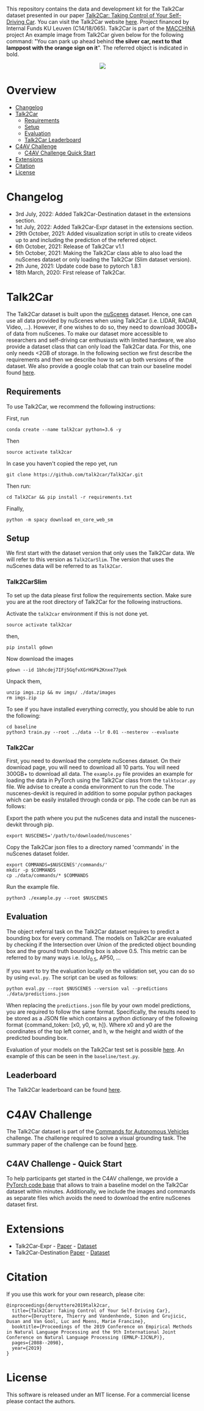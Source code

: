This repository contains the data and development kit for the Talk2Car dataset presented in our paper [Talk2Car: Taking Control of Your Self-Driving Car](https://arxiv.org/pdf/1909.10838).
You can visit the Talk2Car website [here](https://talk2car.github.io).
Project financed by Internal Funds KU Leuven (C14/18/065). Talk2Car is part of the [MACCHINA](https://macchina-ai.cs.kuleuven.be/) project
An example image from Talk2Car given below for the following command: "You can park up ahead behind <b>the silver car, next to that lamppost with the orange sign on it</b>". The referred object is indicated in bold.

<p align="center">
	<img src="static/example.png" />
</p>


# Overview


- [Changelog](#changelog)
- [Talk2Car](#talk2car_overview)
  - [Requirements](#requirements)
  - [Setup](#setup)
  - [Evaluation](#evaluation)  
  - [Talk2Car Leaderboard](#leaderboard)
- [C4AV Challenge](#c4av_challenge)
  - [C4AV Challenge Quick Start](#c4av_challenge_quick_start)
- [Extensions](#extensions)
- [Citation](#citation)
- [License](#license)


# <a name="changelog"></a>Changelog

- 3rd July, 2022: Added Talk2Car-Destination dataset in the extensions section.
- 1st July, 2022: Added Talk2Car-Expr dataset in the extensions section.
- 29th October, 2021: Added visualization script in utils to create videos up to and including the prediction of the referred object.
- 6th October, 2021: Release of Talk2Car v1.1
- 5th October, 2021: Making the Talk2Car class able to also load the nuScenes dataset or only loading the Talk2Car (Slim dataset version).
- 2th June, 2021: Update code base to pytorch 1.8.1
- 18th March, 2020: First release of Talk2Car.

# <a name="talk2car_overview"></a>Talk2Car

The Talk2Car dataset is built upon the [nuScenes](https://www.nuscenes.org/) dataset. 
Hence, one can use all data provided by nuScenes when using Talk2Car (i.e. LIDAR, RADAR, Video, ...).
However, if one wishes to do so, they need to download 300GB+ of data from nuScenes.
To make our dataset more accessible to researchers and self-driving car enthusiasts with limited hardware,
we also provide a dataset class that can only load the Talk2Car data. For this, one only needs <2GB of storage.
In the following section we first describe the requirements and then we describe how to set up both versions of the dataset.
We also provide a google colab that can train our baseline model found [here](https://colab.research.google.com/drive/19wTtGskfdhZWvNIfIrUcpwe9IChRKBtQ?usp=sharing).

## <a name="requirements"></a> Requirements

To use Talk2Car, we recommend the following instructions:

First, run
```
conda create --name talk2car python=3.6 -y
```

Then
```
source activate talk2car
```

In case you haven't copied the repo yet, run 

```
git clone https://github.com/talk2car/Talk2Car.git
```

Then run:

```
cd Talk2Car && pip install -r requirements.txt
```

Finally,

```
python -m spacy download en_core_web_sm
```


## <a name="setup"></a>Setup

We first start with the dataset version that only uses the Talk2Car data. We will refer to this version as `Talk2CarSlim`.
The version that uses the nuScenes data will be referred to as `Talk2Car`.

### Talk2CarSlim


To set up the data please first follow the requirements section.
Make sure you are at the root directory of Talk2Car for the following instructions.

Activate the `talk2car` environment if this is not done yet.
```
source activate talk2car
```

then,

```
pip install gdown
```

Now download the images

```
gdown --id 1bhcdej7IFj5GqfvXGrHGPk2Knxe77pek
```

Unpack them,

```
unzip imgs.zip && mv imgs/ ./data/images
rm imgs.zip
```

To see if you have installed everything correctly, you should be able to run the following:

```
cd baseline
python3 train.py --root ../data --lr 0.01 --nesterov --evaluate
```

### Talk2Car

First, you need to download the complete nuScenes dataset. 
On their download page, you will need to download all 10 parts.
You will need 300GB+ to download all data. 
The `example.py` file provides an example for loading the data in PyTorch using the Talk2Car class from the `talktocar.py` file. 
We advise to create a conda environment to run the code.
The nuscenes-devkit is required in addition to some popular python packages which can be easily installed through conda or pip. 
The code can be run as follows:

Export the path where you put the nuScenes data and install the nuscenes-devkit through pip.

```
export NUSCENES='/path/to/downloaded/nuscenes'
```

Copy the Talk2Car json files to a directory named 'commands' in the nuScenes dataset folder.

```
export COMMANDS=$NUSCENES'/commands/'
mkdir -p $COMMANDS
cp ./data/commands/* $COMMANDS
```

Run the example file.
```
python3 ./example.py --root $NUSCENES
```

## <a name="evaluation"></a>Evaluation
The object referral task on the Talk2Car dataset requires to predict a bounding box for every command.
The models on Talk2Car are evaluated by checking if the Intersection over Union of the predicted object bounding box and the ground truth bounding box is above 0.5.
This metric can be referred to by many ways i.e.  IoU<sub>0.5</sub>, AP50, ...

If you want to try the evaluation locally on the validation set, you can do so by using `eval.py`.
The script can be used as follows:

```
python eval.py --root $NUSCENES --version val --predictions ./data/predictions.json
```

When replacing the `predictions.json` file by your own model predictions, you are required to follow the same format. 
Specifically, the results need to be stored as a JSON file which contains a python dictionary of the following format {command_token: [x0, y0, w, h]}. Where x0 and y0 are the coordinates of the top left corner, and h, w the height and width of the predicted bounding box.  

Evaluation of your models on the Talk2Car test set is possible [here](https://www.aicrowd.com/challenges/eccv-2020-commands-4-autonomous-vehicles).
An example of this can be seen in the `baseline/test.py`.

## <a name="leaderboard"></a>Leaderboard

The Talk2Car leaderboard can be found [here](leaderboard.md).

# <a name="c4av_challenge"></a>C4AV Challenge

The Talk2Car dataset is part of the [Commands for Autonomous Vehicles](https://www.aicrowd.com/challenges/eccv-2020-commands-4-autonomous-vehicles) challenge.
The challenge required to solve a visual grounding task.
The summary paper of the challenge can be found [here](https://link.springer.com/chapter/10.1007/978-3-030-66096-3_1).

## <a name="c4av_challenge_quick_start"></a>C4AV Challenge - Quick Start

To help participants get started in the C4AV challenge, we provide a [PyTorch code base](https://github.com/talk2car/Talk2Car/tree/master/baseline) that allows to train a baseline model on the Talk2Car dataset within minutes.
Additionally, we include the images and commands as separate files which avoids the need to download the entire nuScenes dataset first. 

# <a name="extensions"></a>Extensions

- Talk2Car-Expr - [Paper](https://www.sciencedirect.com/science/article/pii/S0952197621001044) - [Dataset](https://github.com/ThierryDeruyttere/Talk2Car-Expr)
- Talk2Car-Destination [Paper](https://www.aaai.org/AAAI22Papers/AAAI-8858.GrujicicD.pdf) - [Dataset](https://github.com/ThierryDeruyttere/Talk2Car-Destination)

# <a name="citation"></a>Citation


If you use this work for your own research, please cite:
```
@inproceedings{deruyttere2019talk2car,
  title={Talk2Car: Taking Control of Your Self-Driving Car},
  author={Deruyttere, Thierry and Vandenhende, Simon and Grujicic, Dusan and Van Gool, Luc and Moens, Marie Francine},
  booktitle={Proceedings of the 2019 Conference on Empirical Methods in Natural Language Processing and the 9th International Joint Conference on Natural Language Processing (EMNLP-IJCNLP)},
  pages={2088--2098},
  year={2019}
}
```

# <a name="license"></a>License 


This software is released under an MIT license. For a commercial license please contact the authors.




